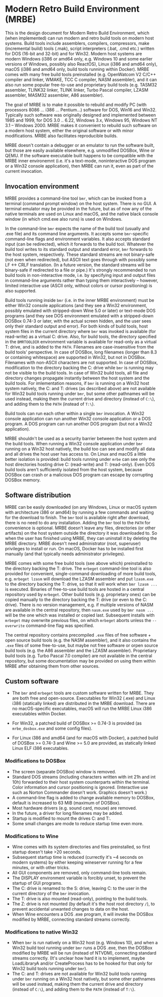 # Modern Retro Build Environment (MRBE)

This is the design document for Modern Retro Build Environment, which (when implemented) can run modern and retro build tools on modern host systems. Build tools include assemblers, compilers, compressors, make (incremental build) tools (.mak), script interpreters (.bat, .cmd etc.) written for DOS (16-bit and 32-bit) and for Win32. Modern host systems are modern Windows (i386 or amd64 only, e.g. Windows 10 and some earlier versions of Windows, possibly also ReactOS), Linux (i386 and amd64 only), macOS (i386 and amd64 only, build tools running within Docker). MRBE comes with many free build tools preinstalled (e.g. OpenWatcom V2 C/C++ compiler and linker, WMAKE, TCC C compiler, NASM assembler), and it can also run some popular free-to-use and proprietary build tools (e.g. TASM32 assembler, TLINK32 linker, TLINK linker, Turbo Pascal compiler, LZASM assembler, MASM32 assembler, A86 assembler).

The goal of MRBE is to make it possible to rebuild and modify PC (with processors 8086 ... i386 ... Pentium...) software for DOS, Win16 and Win32. Typically such software was originally designed and implemented between 1985 and 1999, for DOS 3.0 .. 6.22, Windows 3.x, Windows 95, Windows NT 3.1 &ndash; Windows 2000. MRBE makes it convenient to rebuild such software on a modern host system, either the original software or with minor modifications. MRBE also facilitates reproducible builds.

MRBE doesn't contain a debugger or an emulator to run the software built, but those are easily available elsewhere, e.g. unmodified DOSBox, Wine or QEMU. If the software executable built happens to be compatible with the MRBE inner environemnt (i.e. it's a text-mode, noninteractive DOS program or a Win32 console application), then MRBE can run it, even as part of the current invocation.

## Invocation environment

MRBE provides a command-line tool `bmr`, which can be invoked from a terminal (command prompt window) on the host system. There is no GUI. A terminal emulator may be provided in the future, but as of now any of the native terminals are used on Linux and macOS, and the native black console window (in which cmd.exe also runs) is used on Windows.

In the command-line `bmr` expects the name of the build tool (usually and .exe file) and its command line arguments. It accepts some `bmr`-specific command-line flags and environment variables. It also accepts standard input (can be redirected), which it forwards to the build tool. Whatever the build tool writes to its standard output and standard error, `bmr` forwards to the host system, respectively. These standard streams are not binary-safe (not even when redirected), but ASCII text goes through with possibly some LF <-> CRLF translation. (In a future version, the standard streams will be binary-safe if redirected to a file or pipe.) It's strongly recommended to run build tools in non-interactive mode, i.e. by specifying input and output files in command-line arguments rather than typing them interactively &ndash; however, limited interactive use (ASCII only, without colors or cursor positioning) is also supported.

Build tools running inside `bmr` (i.e. in the inner MRBE environment) must be either Win32 console applications (and they see a Win32 environment, possibly emulated with stripped-down Wine 5.0 or later) or text-mode DOS programs (and they see DOS environment emulated with a stripped-down DOSBox 0.74-3 or later, with the actual screen hidden, and the user sees only their standard output and error). For both kinds of build tools, host system files in the current directory where `bmr` was invoked is available (for read-write) as a virtual C: drive. Also, for build tools, the directory specified in the `BMRTOOLDIR` environment variable is available for read-only as a virtual T: drive, and is added to the `PATH`. Filenames are case-insensitive from the build tools' perspective. In case of DOSBox, long filenames (longer than 8.3 or containing whitespace) are supported in Win32, but not in DOSBox. Filenames with non-ASCII characters are not supported. In case of DOSBox, modification to the directory backing the C: drive while `bmr` is running may not be visible to the build tools. In case of Win32 build tools, all file and directory changes propagate instantly between the host system and the build tools. For imlementation reasons, if `bmr` is running on a Win32 host system natively, the C: and T: drives (as described above) are not available for Win32 build tools running under `bmr`, but some other pathnames will be used instead, making them the current drive and directory (instead of `C:\`), and adding them to the `PATH` (instead of `T:\`).

Build tools can run each other within a single `bmr` invocation. A Win32 console application can run another Win32 console application or a DOS program. A DOS program can run another DOS program (but not a Win32 application).

MRBE shouldn't be used as a security barrier between the host system and the build tools. When running a Win32 console application under `bmr` running on a Win32 host natively, the build too can see and modify all data and all drives the host user has access to. On Linux and macOS a little better isolation is provided: build tools running under `mrbe` can see only the host directories hosting drive C: (read-write) and T: (read-only). Even DOS build tools aren't sufficiently isolated from the host system, because DOSBox can crash or a malicious DOS program can escape by corrupting DOSBox memory.

## Software distribution

MRBE can be easily downloaded (on any Windows, Linux or macOS system with architecture i386 or amd64) by running a few commands and waiting for the download to finish. The `bmr` tool is available right after download, there is no need to do any installation. Adding the `bmr` tool to the `PATH` for convenience is optional. MRBE doesn't leave any files, directories (or other artifacts) on the host system outside the directory it was downloaded to. So when the user has finished using MRBE, they can uninstall it by deleting the MRBE directory. MRBE doesn't need administrator (root, superuser) privileges to install or run. On macOS, Docker has to be installed first manually (and that typically needs administrator privileges).

MRBE comes with some free build tools (see above which) preinstalled to the directory backing the T: drive. The `mrbeget` command-line tool is also provided for convenient, single-command downloading of more build tools, e.g. `mrbeget lzasm` will download the LZASM assembler and put `lzasm.exe` to the directory backing the T: drive, so that it will work when `bmr lzasm ...` is executed. Binaries of free-to-use build tools are hosted in a central repository used by `mrbeget`. Other build tools (e.g. proprietary ones) can be copied manually to the directory backing the T: drive (or even to the C: drive). There is no version management, e.g. if multiple versions of NASM are available in the central repository, then `nasm.exe` used by `bmr nasm ...` will be the one which was installed or copied last. Subsequent installs with `mrbeget` may overwrite previous files, on which `mrbeget` aborts unless the `--overwrite` command-line flag was specified.

The central repository contains precompiled `.exe` files of free software + open source build tools (e.g. the NASM assembler), and it also contains the `.exe` files of some free-to-use, but maybe not free software or orpen source build tools (e.g. the A86 assembler and the LZASM assembler). Proprietiary build tools (e.g. Turbo Pascal 7.0 compiler) are not available in the central repository, but some documentation may be provided on using them within MRBE after obtaining them from other sources.

## Custom software

* The `bmr` and `mrbeget` tools are custom software written for MRBE. They are both free and open-source. Executables for Win32 (.exe) and Linux i386 (statically linked) are distributed in the MRBE download. There are no macOS-specific executables, macOS will run the MRBE Linux i386 executables within Docker.

* For Win32, a patched build of DOSBox >= 0.74-3 is provided (as `mrbe_dosbox.exe` and some config files).

* For Linux i386 and amd64 (and for macOS with Docker), a patched build of DOSBox >= 0.74-3 and Wine >= 5.0 are provided, as statically linked Linux ELF i386 executables. 

### Modifications to DOSBox

* The screen (separate DOSBox) window is removed.
* Standard DOS streams (including characters written with int 21h and int 10h) forwarded to their host system counterparts within the terminal. Color information and cursor positioning is ignored. (Interactive use such as Norton Commander doesn't work. Graphics doesn't work.)
* A command-line flag is added to change available memory to DOSBox, default is increased to 63 MiB (maximum of DOSBox).
* Most hardware drivers (e.g. sound card, mouse) are removed.
* In the future, a driver for long filenames may be added.
* Startup is modified to mount the drives C: and T:.
* Some small changes are mode to reduce startup time even more.

### Modifications to Wine

* Wine comes with its system directories and files preinstalled, so first startup doesn't take >20 seconds.
* Subsequent startup time is reduced (currectly it's ~4 seconds on modern systems) by either keeping wineserver running for a few minutes, or with other tricks.
* All GUI components are removed, only command-line tools remain.
* The DISPLAY environment variable is forcibly unset, to prevent the startup of GUI programs.
* The C: drive is renamed to the S: drive, leaving C: to the user in the current directory of the `bmr` invocation.
* The T: drive is also mounted (read-only), pointing to the build tools.
* The Z: drive is not mounted (by default it's the host root directory `/`), to prevent accidental unwanted changes to data on the host.
* When Wine encounters a DOS .exe program, it will invoke the DOSBox modified by MRBE, connecting standard streams correctly.

### Modifications to native Win32

* When `bmr` is run natively on a Win32 host (e.g. Windows 10), and when a Win32 build tool running under `bmr` runs a DOS .exe, then the DOSBox modified by MRBE will be run (instead of NTVDM), connecting standard streams correctly. (It's unclear how hard it is to implement, maybe LoadLibraryA and/or CreateProcess has to be hooked for that only for Win32 build tools running under `bmr`).
* The C: and T: drives are not available for Win32 build tools running under `bmr` running on a Win32 host natively, but some other pathnames will be used instead, making them the current drive and directory (instead of `C:\`), and adding them to the `PATH` (instead of `T:\`).
